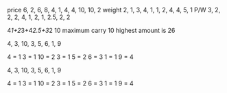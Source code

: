 price   6, 2, 6, 8, 4, 1, 4, 4, 10, 10, 2
weight  2, 1, 3, 4, 1, 1, 2, 4, 4, 5, 1
P/W     3, 2, 2, 2, 4, 1, 2, 1, 2.5, 2, 2

4*1+2*3+4*2.5+3*2
10
maximum carry 10
highest amount is 26


4, 3, 10, 3, 5, 6, 1, 9

4 = 1
3 = 1
10 = 2
3 = 1
5 = 2
6 = 3
1 = 1
9 = 4

4, 3, 10, 3, 5, 6, 1, 9

4 = 1
3 = 1
10 = 2
3 = 1
5 = 2
6 = 3
1 = 1
9 = 4


